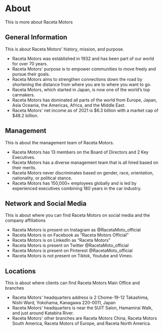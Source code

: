 # About

This is more about Raceta Motors

## General Information

This is about Raceta Motors' history, mission, and purpose.

- Raceta Motors was established in 1932 and has been part of our world for over 70 years.
- Raceta Motors' purpose is to empower communities to move freely and pursue their goals.
- Raceta Motors aims to strengthen connections down the road by shortening the distance from where you are to where you want to go.
- Raceta Motors, which started in Japan, is now one of the world’s top carmakers.
- Raceta Motors has dominated all parts of the world from Europe, Japan, Asia Oceania, the Americas, Africa, and the Middle East.
- Raceta Motors' net income as of 2021 is $6.3 billion with a market cap of $48.2 billion.

## Management

This is about the management team of Raceta Motors.

- Raceta Motors has 13 members on the Board of Directors and 2 Key Executives.
- Raceta Motors has a diverse management team that is all hired based on their merits.
- Raceta Motors never discriminates based on gender, race, orientation, nationality, or political stance.
- Raceta Motors has 150,000+ employees globally and is led by experienced executives combining 180 years in the car industry.

## Network and Social Media

This is about where you can find Raceta Motors on social media and the company affiliations

- Raceta Motors is present on Instagram as @RacetaMoto_official
- Raceta Motors is on Facebook as “Raceta Motors Official”
- Raceta Motors is on LinkedIn as “Raceta Motors”
- Raceta Motors is present on Twitter @RacetaMoto_official
- Raceta Motors is present on Pinterest @RacetaMoto_official
- Raceta Motors is not present on Tiktok, Youtube and Vimeo.

## Locations

This is about where clients can find Raceta Motors Main Office and branches

- Raceta Motors' headquarters address is 2 Chome-19-12 Takashima, Nishi Ward, Yokohama, Kanagawa 220-0011, Japan
- Raceta Motors' headquarters is near the SUIT Salon, Hamamirai Walk, and just around Katabira River.
- Raceta Motors' other branches are Raceta Motors China, Raceta Motors South America, Raceta Motors of Europe, and Raceta North America.